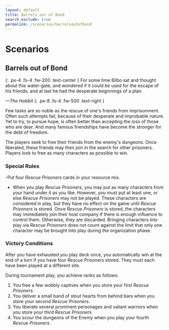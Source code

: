 ```yaml
---
layout: default
title: Barrels out of Bond
search_exclude: true
permalink: /scenarios/barrelsoutofbond
---
```


# Scenarios

## Barrels out of Bond

{: .px-4 .fs-4 .fw-200 .text-center }
For some time Bilbo sat and thought about this water-gate,
and wondered if it could be used for the escape of his friends,
and at last he had the desperate beginnings of a plan.

_—The Hobbit_
{: .px-8 .fs-4 .fw-500 .text-right }

Few tasks are so noble as the rescue of one's friends from imprisonment. Often such attempts fail, because of their desperate and improbable nature. Yet to try, to pursue hope, is often better than accepting the loss of those who are dear. And many famous friendships have become the stronger for the debt of freedom.

The players seek to free their friends from the enemy's dungeons. Once liberated, these friends may then join in the search for other prisoners. Players look to free as many characters as possible to win.

### Special Rules

-Put four _Rescue Prisoners_ cards in your resource mix.
- When you play _Rescue Prisoners_, you may put as many characters from your hand under it as you like. However, you must put at least one, or else _Rescue Prisoners_ may not be played. These characters are considered in play, but they have no effect on the game until _Rescue Prisoners_ is stored. Once _Rescue Prisoners_ is stored, the characters may immediately join their host company if there is enough influence to control them. Otherwise, they are discarded. Bringing characters into play via _Rescue Prisoners_ does not count against the limit that only one character may be brought into play during the organization phase.

### Victory Conditions

After you have exhausted you play deck once, you automatically win at the end of a turn if you have four _Rescue Prisoners_ stored. They must each have been played at a different site.

During tournament play, you achieve ranks as follows: 
1. You free a few wobbly captives when you store your first _Rescue Prisoners_.
2. You deliver a small band of stout hearts from behind bars when you store your second _Rescue Prisoners_. 
3. You liberate several prominent personages and valiant warriors when you store your third _Rescue Prisoners_. 
4. You scour the dungeons of the Enemy when you play your fourth _Rescue Prisoners_.

